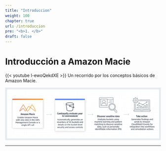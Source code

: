 ```yaml
---
title: "Introduccion"
weight: 100
chapter: true
url: /introduccion
pre: "<b>1. </b>"
draft: false
---
```

# Introducción a Amazon Macie
{{< youtube I-ewoQekdXE >}}
Un recorrido por los conceptos básicos de Amazon Macie.

![Overview Macie](../img/overview_macie.png)

---